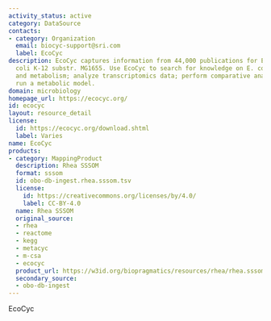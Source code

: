 ```yaml
---
activity_status: active
category: DataSource
contacts:
- category: Organization
  email: biocyc-support@sri.com
  label: EcoCyc
description: EcoCyc captures information from 44,000 publications for Escherichia
  coli K-12 substr. MG1655. Use EcoCyc to search for knowledge on E. coli genes, regulation,
  and metabolism; analyze transcriptomics data; perform comparative analyses; and
  run a metabolic model.
domain: microbiology
homepage_url: https://ecocyc.org/
id: ecocyc
layout: resource_detail
license:
  id: https://ecocyc.org/download.shtml
  label: Varies
name: EcoCyc
products:
- category: MappingProduct
  description: Rhea SSSOM
  format: sssom
  id: obo-db-ingest.rhea.sssom.tsv
  license:
    id: https://creativecommons.org/licenses/by/4.0/
    label: CC-BY-4.0
  name: Rhea SSSOM
  original_source:
  - rhea
  - reactome
  - kegg
  - metacyc
  - m-csa
  - ecocyc
  product_url: https://w3id.org/biopragmatics/resources/rhea/rhea.sssom.tsv
  secondary_source:
  - obo-db-ingest
---
```

EcoCyc